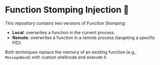 # Function Stomping Injection 🦀

This repository contains two versions of Function Stomping:

- **Local**: overwrites a function in the current process.
- **Remote**: overwrites a function in a remote process (targeting a specific PID).

Both techniques replace the memory of an existing function (e.g., `MessageBoxA`) with custom shellcode and execute it.
